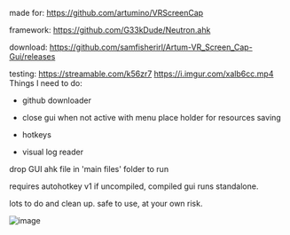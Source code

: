 made for: https://github.com/artumino/VRScreenCap

framework: https://github.com/G33kDude/Neutron.ahk

download: https://github.com/samfisherirl/Artum-VR_Screen_Cap-Gui/releases

testing: https://streamable.com/k56zr7
https://i.imgur.com/xalb6cc.mp4
Things I need to do:

- github downloader

- close gui when not active with menu place holder for resources saving

- hotkeys

- visual log reader

drop GUI ahk file in  'main files' folder to run

requires autohotkey v1 if uncompiled, compiled gui runs standalone. 

lots to do and clean up. safe to use, at your own risk.

 ![image](https://user-images.githubusercontent.com/98753696/185177113-24e9d256-77b9-4150-9f4a-3d8efb2e8399.png)
